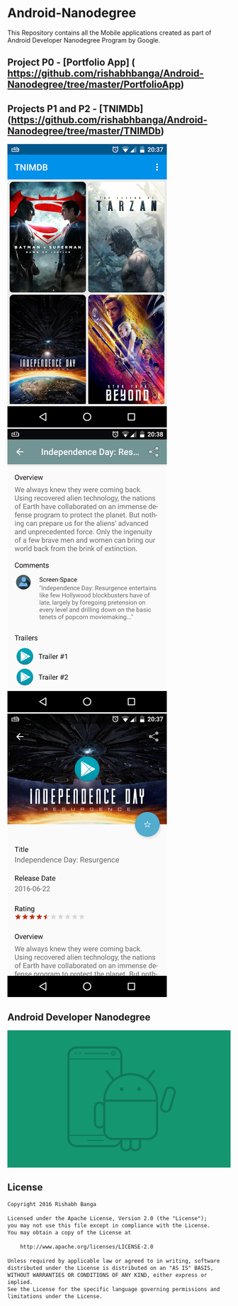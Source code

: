 # Android-Nanodegree

This Repository contains all the Mobile applications created as part of Android Developer Nanodegree Program by Google. 

## Project P0 - [Portfolio App] ( https://github.com/rishabhbanga/Android-Nanodegree/tree/master/PortfolioApp)

## Projects P1 and P2 - [TNIMDb] (https://github.com/rishabhbanga/Android-Nanodegree/tree/master/TNIMDb)

![alt-text-2](https://github.com/rishabhbanga/Android-Nanodegree/blob/master/screenshots/tnimdb.png "Categorized Grid view")
![alt-text-3](https://github.com/rishabhbanga/Android-Nanodegree/blob/master/screenshots/features.png "Movie Details")
![alt-text-4](https://github.com/rishabhbanga/Android-Nanodegree/blob/master/screenshots/movie_detail.png "Movie Detail view")

## Android Developer Nanodegree
[![Udacity][99]][100]

[99]: https://github.com/rishabhbanga/Android-Nanodegree/blob/master/screenshots/nanodegree-logo.png
[100]: https://www.udacity.com/course/android-developer-nanodegree--nd801

## License

    Copyright 2016 Rishabh Banga

    Licensed under the Apache License, Version 2.0 (the "License");
    you may not use this file except in compliance with the License.
    You may obtain a copy of the License at

        http://www.apache.org/licenses/LICENSE-2.0

    Unless required by applicable law or agreed to in writing, software
    distributed under the License is distributed on an "AS IS" BASIS,
    WITHOUT WARRANTIES OR CONDITIONS OF ANY KIND, either express or implied.
    See the License for the specific language governing permissions and
    limitations under the License.
